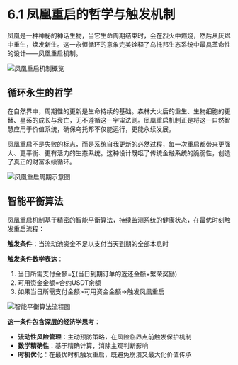 # 6.1 凤凰重启的哲学与触发机制

凤凰是一种神秘的神话生物，当它生命周期结束时，会在烈火中燃烧，然后从灰烬中重生，焕发新生。这一永恒循环的意象完美诠释了乌托邦生态系统中最具革命性的设计——凤凰重启机制。

![凤凰重启机制概览](/images/图15.svg)

## 循环永生的哲学

在自然界中，周期性的更新是生命持续的基础。森林大火后的重生、生物细胞的更替、星系的成长与衰亡，无不遵循这一宇宙法则。凤凰重启机制正是将这一自然智慧应用于价值系统，确保乌托邦不仅能运行，更能永续发展。

凤凰重启不是失败的标志，而是系统自我更新的必然过程，每一次重启都带来更强大、更平衡、更有活力的生态系统。这种设计既呕了传统金融系统的脆弱性，创造了真正的财富永续循环。

![凤凰重启周期示意图](/images/图20.svg)

## 智能平衡算法

凤凰重启机制基于精密的智能平衡算法，持续监测系统的健康状态，在最优时刻触发重启流程：

**触发条件**：当流动池资金不足以支付当天到期的全部本息时

**触发条件数学表达**：

1. 当日所需支付金额=∑(当日到期订单的返还金额+繁荣奖励)
2. 可用资金金额=合约USDT余额
3. 如果当日所需支付金额>可用资金金额→触发凤凰重启

![智能平衡算法流程图](/images/图19.svg)

**这一条件包含深层的经济学思考**：

* **流动性风险管理**：主动预防策略，在风险临界点前触发保护机制
* **数学精确性**：基于精确计算，消除主观判断影响
* **时机优化**：在最优时机触发重启，既避免崩溃又最大化价值传承
